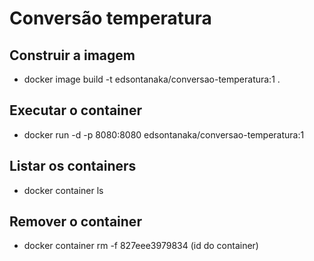 # Conversão temperatura

## Construir a imagem

* docker image build -t edsontanaka/conversao-temperatura:1 .

## Executar o container

* docker run -d -p 8080:8080 edsontanaka/conversao-temperatura:1

## Listar os containers

* docker container ls

## Remover o container

* docker container rm -f 827eee3979834 (id do container)
